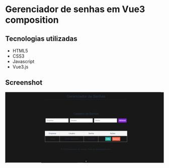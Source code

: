 # Gerenciador de senhas em Vue3 composition

## Tecnologias utilizadas

<ul>
  <li>HTML5</li>
  <li>CSS3</li>
  <li>Javascript</li>
  <li>Vue3.js</li>
</ul>

## Screenshot

<img src="Screenshot.png">
